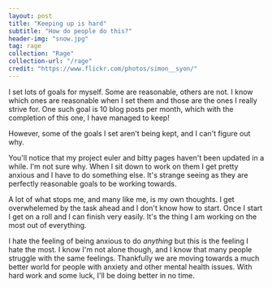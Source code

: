 ```yaml
---
layout: post
title: "Keeping up is hard"
subtitle: "How do people do this?"
header-img: "snow.jpg"
tag: rage
collection: "Rage"
collection-url: "/rage"
credit: "https://www.flickr.com/photos/simon__syon/"
---
```


I set lots of goals for myself. Some are reasonable, others are not. I know which ones are reasonable when I set them and those are the ones I really strive for. One such goal is 10 blog posts per month, which with the completion of this one, I have managed to keep!

However, some of the goals I set aren't being kept, and I can't figure out why. 

You'll notice that my project euler and bitty pages haven't been updated in a while. I'm not sure why. When I sit down to work on them I get pretty anxious and I have to do something else. It's strange seeing as they are perfectly reasonable goals to be working towards.

A lot of what stops me, and many like me, is my own thoughts. I get overwhelemed by the task ahead and I don't know how to start. Once I start I get on a roll and I can finish very easily. It's the thing I am working on the most out of everything.

I hate the feeling of being anxious to do *anything* but this is the feeling I hate the most. I know I'm not alone though, and I know that many people struggle with the same feelings. Thankfully we are moving towards a much better world for people with anxiety and other mental health issues. With hard work and some luck, I'll be doing better in no time.